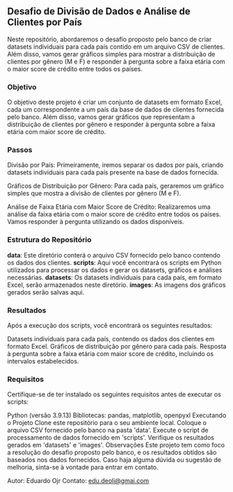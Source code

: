 ## Desafio de Divisão de Dados e Análise de Clientes por País
Neste repositório, abordaremos o desafio proposto pelo banco de criar datasets individuais para cada país contido em um arquivo CSV de clientes. Além disso, vamos gerar gráficos simples para mostrar a distribuição de clientes por gênero (M e F) e responder à pergunta sobre a faixa etária com o maior score de crédito entre todos os países.

### Objetivo
O objetivo deste projeto é criar um conjunto de datasets em formato Excel, cada um correspondente a um país da base de dados de clientes fornecida pelo banco. Além disso, vamos gerar gráficos que representam a distribuição de clientes por gênero e responder à pergunta sobre a faixa etária com maior score de crédito.

### Passos
Divisão por País: Primeiramente, iremos separar os dados por país, criando datasets individuais para cada país presente na base de dados fornecida.

Gráficos de Distribuição por Gênero: Para cada país, geraremos um gráfico simples que mostra a divisão de clientes por gênero (M e F).

Análise de Faixa Etária com Maior Score de Crédito: Realizaremos uma análise da faixa etária com o maior score de crédito entre todos os países. Vamos responder à pergunta utilizando os dados disponíveis.

### Estrutura do Repositório
**data**: Este diretório conterá o arquivo CSV fornecido pelo banco contendo os dados dos clientes.
**scripts**: Aqui você encontrará os scripts em Python utilizados para processar os dados e gerar os datasets, gráficos e análises necessárias.
**datasets**: Os datasets individuais para cada país, em formato Excel, serão armazenados neste diretório.
**images**: As imagens dos gráficos gerados serão salvas aqui.

### Resultados
Após a execução dos scripts, você encontrará os seguintes resultados:

Datasets individuais para cada país, contendo os dados dos clientes em formato Excel.
Gráficos de distribuição por gênero para cada país.
Resposta à pergunta sobre a faixa etária com maior score de crédito, incluindo os intervalos estabelecidos.

### Requisitos
Certifique-se de ter instalado os seguintes requisitos antes de executar os scripts:

Python (versão 3.9.13)
Bibliotecas: pandas, matplotlib, openpyxl
Executando o Projeto
Clone este repositório para o seu ambiente local.
Coloque o arquivo CSV fornecido pelo banco na pasta 'data'.
Execute o script de processamento de dados fornecido em 'scripts'.
Verifique os resultados gerados em 'datasets' e 'images'.
Observações
Este projeto tem como foco a resolução do desafio proposto pelo banco, e os resultados obtidos são baseados nos dados fornecidos. Caso haja alguma dúvida ou sugestão de melhoria, sinta-se à vontade para entrar em contato.

Autor: Eduardo Ojr
Contato: edu.deoli@gmai.com

